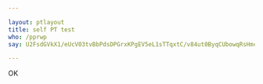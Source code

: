 ```yaml
---

layout: ptlayout
title: self PT test
who: /pprwp
say: U2FsdGVkX1/eUcV03tvBbPdsDPGrxKPgEV5eL1sTTqxtC/v84ut0ByqCUbowqRsHmcP23jBG9C3nzvy8RVM0PhSrk0mQxUHS6jLHsPFJaVaP5+V7on+gvu8tiDzbyUddJzaOUaVgH1c5l+CWQhxwEzyt2T8mJfEF5grxkB6UPfItvKN50EmjHt9I86p7LU+A8ZLLE+wBaYQVmEf8RsKEXg==

---
```


OK
